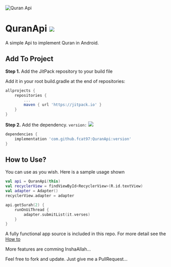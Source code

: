 ![Quran Api](https://github.com/fCat97/QuranApi/blob/main/images/cover.png?raw=true)


# QuranApi [![](https://jitpack.io/v/fcat97/QuranApi.svg)](https://jitpack.io/#fcat97/QuranApi)


A simple Api to implement Quran in Android.

## Add To Project

**Step 1.** Add the JitPack repository to your build file

Add it in your root build.gradle at the end of repositories:

```gradle
allprojects {
    repositories {
        ...
        maven { url 'https://jitpack.io' }
    }
}
```

**Step 2.** Add the dependency. `version:` [![](https://jitpack.io/v/fcat97/QuranApi.svg)](https://jitpack.io/#fcat97/QuranApi)

```gradle
dependencies {
    implementation 'com.github.fcat97:QuranApi:version'
}
```

## How to Use?

You can use as you wish. Here is a sample usage shown

```kotlin
val api = QuranApi(this)
val recyclerView = findViewById<RecyclerView>(R.id.textView)
val adapter = Adapter()
recyclerView.adapter = adapter

api.getSurah(2) {
    runOnUiThread {
        adapter.submitList(it.verses)
    }
}
```

A fully functional app source is included in this repo. For more detail see the [How to](wiki/howTo.md)

>

More features are comming InshaAllah...

Feel free to fork and update. Just give me a PullRequest...
